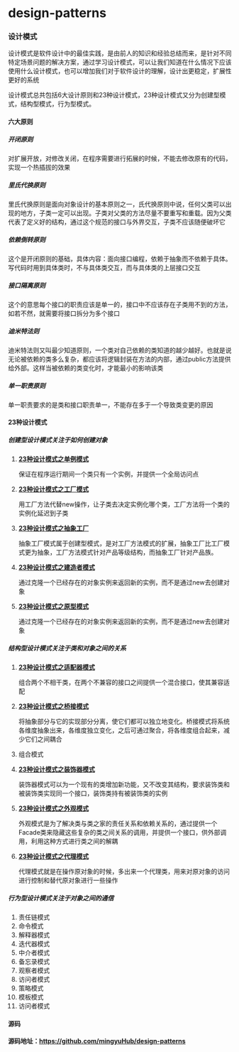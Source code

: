 # design-patterns
### 设计模式

设计模式是软件设计中的最佳实践，是由前人的知识和经验总结而来，是针对不同特定场景问题的解决方案，通过学习设计模式，可以让我们知道在什么情况下应该使用什么设计模式，也可以增加我们对于软件设计的理解，设计出更稳定，扩展性更好的系统

设计模式总共包括6大设计原则和23种设计模式，23种设计模式又分为创建型模式，结构型模式，行为型模式。

#### 六大原则

##### 开闭原则

对扩展开放，对修改关闭，在程序需要进行拓展的时候，不能去修改原有的代码，实现一个热插拔的效果

##### 里氏代换原则

里氏代换原则是面向对象设计的基本原则之一，氏代换原则中说，任何父类可以出现的地方，子类一定可以出现。子类对父类的方法尽量不要重写和重载。因为父类代表了定义好的结构，通过这个规范的接口与外界交互，子类不应该随便破坏它

##### 依赖倒转原则

这个是开闭原则的基础，具体内容：面向接口编程，依赖于抽象而不依赖于具体。写代码时用到具体类时，不与具体类交互，而与具体类的上层接口交互

##### 接口隔离原则

这个的意思每个接口的职责应该是单一的，接口中不应该存在子类用不到的方法，如若不然，就需要将接口拆分为多个接口

##### 迪米特法则

迪米特法则又叫最少知道原则，一个类对自己依赖的类知道的越少越好。也就是说无论被依赖的类多么复杂，都应该将逻辑封装在方法的内部，通过public方法提供给外部。这样当被依赖的类变化时，才能最小的影响该类

##### 单一职责原则

单一职责要求的是类和接口职责单一，不能存在多于一个导致类变更的原因

#### 23种设计模式

##### 创建型设计模式关注于如何创建对象

1. [**23种设计模式之单例模式**](https://chenmingyu.top/design-singleton/)

   保证在程序运行期间一个类只有一个实例，并提供一个全局访问点

2. [**23种设计模式之工厂模式**](https://chenmingyu.top/design-factory-method/)

   用工厂方法代替new操作，让子类去决定实例化哪个类，工厂方法将一个类的实例化延迟到子类

3. [**23种设计模式之抽象工厂**](https://chenmingyu.top/design-abstract-factory/) 

   抽象工厂模式属于创建型模式，是对工厂方法模式的扩展，抽象工厂比工厂模式更为抽象，工厂方法模式针对产品等级结构，而抽象工厂针对产品族。

4. [**23种设计模式之建造者模式**](https://chenmingyu.top/design-builder/) 

   通过克隆一个已经存在的对象实例来返回新的实例，而不是通过new去创建对象

5. [**23种设计模式之原型模式**](https://chenmingyu.top/design-phototype/)  

   通过克隆一个已经存在的对象实例来返回新的实例，而不是通过new去创建对象

##### 结构型设计模式关注于类和对象之间的关系

1. [**23种设计模式之适配器模式**](https://chenmingyu.top/design-adapter/)  

   组合两个不相干类，在两个不兼容的接口之间提供一个混合接口，使其兼容适配

2. [**23种设计模式之桥接模式**](https://chenmingyu.top/design-bridge/)  

   将抽象部分与它的实现部分分离，使它们都可以独立地变化。桥接模式将系统各维度抽象出来，各维度独立变化，之后可通过聚合，将各维度组合起来，减少它们之间耦合

3. 组合模式

4. [**23种设计模式之装饰器模式**](https://chenmingyu.top/design-decorator/)  

   装饰器模式可以为一个现有的类增加新功能，又不改变其结构，要求装饰类和被装饰类实现同一个接口，装饰类持有被装饰类的实例

5. [**23种设计模式之外观模式**](https://chenmingyu.top/design-facade/)  

   外观模式是为了解决类与类之家的责任关系和依赖关系的，通过提供一个Facade类来隐藏这些复杂的类之间关系的调用，并提供一个接口，供外部调用，利用这种方式进行类之间的解耦

6. [**23种设计模式之代理模式**](https://chenmingyu.top/design-proxy/)  

   代理模式就是在操作原对象的时候，多出来一个代理类，用来对原对象的访问进行控制和替代原对象进行一些操作

##### 行为型设计模式关注于对象之间的通信

1. 责任链模式
2. 命令模式
3. 解释器模式
4. 迭代器模式
5. 中介者模式
6. 备忘录模式
7. 观察者模式
8. 访问者模式
9. 策略模式
10. 模板模式
11. 访问者模式

#### 源码

**源码地址：https://github.com/mingyuHub/design-patterns**